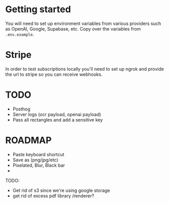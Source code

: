 # Getting started

You will need to set up environment variables from various providers such as OpenAI, Google, Supabase, etc.
Copy over the variables from `.env.example`.

# Stripe

In order to test subscriptions locally you'll need to set up ngrok and provide the url to stripe so you can receive webhooks.

# TODO

- Posthog
- Server logs (ocr payload, openai payload)
- Pass all rectangles and add a sensitive key

# ROADMAP

- Paste keyboard shortcut
- Save as (png/jpg/etc)
- Pixelated, Blur, Black bar
-

TODO:

- Get rid of s3 since we're using google storage
- get rid of excess pdf library /renderer?
